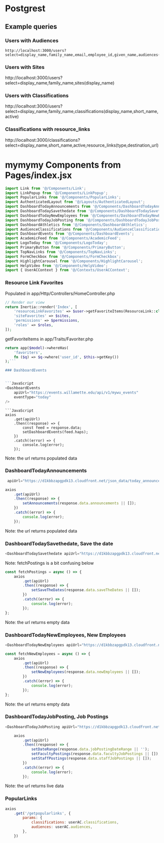 # Postgrest

## Example queries

### Users with Audiences

```
http://localhost:3000/users?select=display_name,family_name,email,employee_id,given_name,audiences(display_name,active,visible)
```

### Users with Sites

http://localhost:3000/users?select=display_name,family_name,sites(display_name)

### Users with Classifications

http://localhost:3000/users?select=display_name,family_name,classifications(display_name,short_name,active)

### Classifications with resource_links

http://localhost:3000/classifications?select=display_name,short_name,active,resource_links(type,destination_url)

# mymymy Components from Pages/index.jsx

```JavaScript
import Link from '@/Components/Link';
import LinkPopup from '@/Components/LinkPopup';
import PopularLinks from '@/Components/PopularLinks';
import AuthenticatedLayout from '@/Layouts/AuthenticatedLayout';
import DashboardTodayAnnouncements from '@/Components/DashboardTodayAnnouncements';
import DashboardTodaySavethedate from '@/Components/DashboardTodaySavethedate';
import DashboardTodayNewEmployees from '@/Components/DashboardTodayNewEmployees';
import DashboardTodayJobPosting from '@/Components/DashboardTodayJobPosting';
import DashboardAthletics from '@/Components/DashboardAthletics';
import AudienceClassifications from '@/Components/AudienceClassifications';
import DashboardEvents from '@/Components/DashboardEvents';
import AcademicFeed from '@/Components/AcademicFeed';
import LogoToday from '@/Components/LogoToday';
import PrimaryButton from '@/Components/PrimaryButton';
import TopNavLinks from '@/Components/TopNavLinks';
import FormCheckbox from '@/Components/FormCheckbox';
import HighlightCarousel from '@/Components/HighlightCarousel';
import HelpVideo from '@/Components/HelpVideo';
import { UserACContext } from '@/Contexts/UserACContext';
```

### Resource Link Favorites

Populated in app/Http/Controllers/HomeController.php

```php
// Render our view
return Inertia::render('Index', [
    'resourceLinkFavorites' => $user->getFavoriteItems(ResourceLink::class)->get(),
    'siteFavorites' => $sites,
    'permissions' => $permissions,
    'roles' => $roles,
]);
```

getFavoriteItems in app/Traits/Favoriter.php

````php
return app($model)->whereHas(
    'favoriters',
    fn ($q) => $q->where('user_id', $this->getKey())
);```

### DashboardEvents


```JavaScript
<DashboardEvents
    apiUrl="https://events.willamette.edu/api/v1/mywu_events"
    eventType="today"
/>
````

````
```JavaScript
axios
    .get(apiUrl)
    .then((response) => {
        const feed = response.data;
        setDashboardEvents(feed.haps);
    })
    .catch((error) => {
        console.log(error);
    });
````

Note: the url returns populated data

### DashboardTodayAnnouncements

```JavaScript
 apiUrl="https://d1kbbzapgpdk13.cloudfront.net/json_data/today_announcements.json"
```

```JavaScript
axios
    .get(apiUrl)
    .then((response) => {
        setAnnouncements(response.data.announcements || []);
    })
    .catch((error) => {
        console.log(error);
    });
```

Note: the url returns populated data

### DashboardTodaySavethedate, Save the date

```JavaScript
<DashboardTodaySavethedate apiUrl="https://d1kbbzapgpdk13.cloudfront.net/json_data/today_save_the_dates.json" />
```

Note: fetchPostings is a bit confusing below

```JavaScript
const fetchPostings = async () => {
    axios
        .get(apiUrl)
        .then((response) => {
            setSaveTheDates(response.data.saveTheDates || []);
        })
        .catch((error) => {
            console.log(error);
        });
};
```

Note: the url returns empty data

### DashboardTodayNewEmployees, New Employees

```JavaScript
<DashboardTodayNewEmployees apiUrl="https://d1kbbzapgpdk13.cloudfront.net/json_data/today_new_employees.json" />
```

```JavaScript
const fetchNewEmployees = async () => {
    axios
        .get(apiUrl)
        .then((response) => {
            setNewEmployees(response.data.newEmployees || []);
        })
        .catch((error) => {
            console.log(error);
        });
};
```

Note: the url returns empty data

### DashboardTodayJobPosting, Job Postings

```JavaScript
<DashboardTodayJobPosting apiUrl="https://d1kbbzapgpdk13.cloudfront.net/json_data/today_job_postings.json" />
```

```JavaScript
    axios
        .get(apiUrl)
        .then((response) => {
            setDateRange(response.data.jobPostingDateRange || '');
            setFacultyPostings(response.data.facultyJobPostings || []);
            setStaffPostings(response.data.staffJobPostings || []);
        })
        .catch((error) => {
            console.log(error);
        });
```

Note: the url returns live data

### PopularLinks

```JavaScript
axios
    .get('/getpopularlinks', {
        params: {
            classifications: userAC.classifications,
            audiences: userAC.audiences,
        },
    })
```
